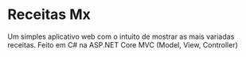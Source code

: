 # Receitas Mx
Um simples aplicativo web com o intuito de mostrar as mais variadas receitas.
Feito em C# na ASP.NET Core MVC (Model, View, Controller)
